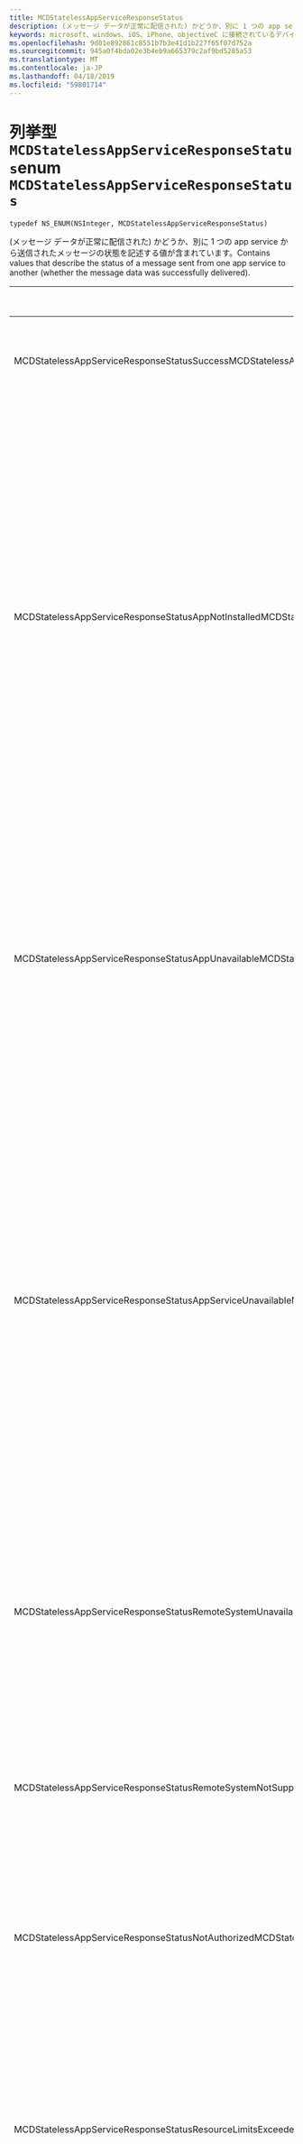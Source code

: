 ```yaml
---
title: MCDStatelessAppServiceResponseStatus
description: (メッセージ データが正常に配信された) かどうか、別に 1 つの app service から送信されたメッセージの状態を記述する値が含まれています。
keywords: microsoft、windows、iOS、iPhone、objectiveC に接続されているデバイス、プロジェクトのローマ
ms.openlocfilehash: 9d01e892861c8551b7b3e41d1b227f65f07d752a
ms.sourcegitcommit: 945a0f4bda02e3b4eb9a665379c2af9bd5285a53
ms.translationtype: MT
ms.contentlocale: ja-JP
ms.lasthandoff: 04/18/2019
ms.locfileid: "59801714"
---
```

# <a name="enum-mcdstatelessappserviceresponsestatus"></a><span data-ttu-id="c8d7b-104">列挙型 `MCDStatelessAppServiceResponseStatus`</span><span class="sxs-lookup"><span data-stu-id="c8d7b-104">enum `MCDStatelessAppServiceResponseStatus`</span></span>

`typedef NS_ENUM(NSInteger, MCDStatelessAppServiceResponseStatus)`

 <span data-ttu-id="c8d7b-105">(メッセージ データが正常に配信された) かどうか、別に 1 つの app service から送信されたメッセージの状態を記述する値が含まれています。</span><span class="sxs-lookup"><span data-stu-id="c8d7b-105">Contains values that describe the status of a message sent from one app service to another (whether the message data was successfully delivered).</span></span>


| <span data-ttu-id="c8d7b-106">名前</span><span class="sxs-lookup"><span data-stu-id="c8d7b-106">Name</span></span>    |<span data-ttu-id="c8d7b-107">値</span><span class="sxs-lookup"><span data-stu-id="c8d7b-107">Value</span></span>   |<span data-ttu-id="c8d7b-108">説明</span><span class="sxs-lookup"><span data-stu-id="c8d7b-108">Description</span></span>   |                  
|------ |------- |--|
|<span data-ttu-id="c8d7b-109">MCDStatelessAppServiceResponseStatusSuccess</span><span class="sxs-lookup"><span data-stu-id="c8d7b-109">MCDStatelessAppServiceResponseStatusSuccess</span></span> | <span data-ttu-id="c8d7b-110">0</span><span class="sxs-lookup"><span data-stu-id="c8d7b-110">0</span></span>| <span data-ttu-id="c8d7b-111">メッセージが正常に配信されました。</span><span class="sxs-lookup"><span data-stu-id="c8d7b-111">The message was delivered successfully.</span></span> |
|<span data-ttu-id="c8d7b-112">MCDStatelessAppServiceResponseStatusAppNotInstalled</span><span class="sxs-lookup"><span data-stu-id="c8d7b-112">MCDStatelessAppServiceResponseStatusAppNotInstalled</span></span> | <span data-ttu-id="c8d7b-113">1</span><span class="sxs-lookup"><span data-stu-id="c8d7b-113">1</span></span>| <span data-ttu-id="c8d7b-114">デバイスでは、接続の試みを app service のパッケージがインストールされていません。</span><span class="sxs-lookup"><span data-stu-id="c8d7b-114">The package for the app service to which a connection was attempted is not installed on the device.</span></span> <span data-ttu-id="c8d7b-115">Theap p サービスへの接続を開く前に、パッケージがインストールされていることを確認します。</span><span class="sxs-lookup"><span data-stu-id="c8d7b-115">Check that the package is installed before trying to open a connection to theap p service.</span></span> |
|<span data-ttu-id="c8d7b-116">MCDStatelessAppServiceResponseStatusAppUnavailable</span><span class="sxs-lookup"><span data-stu-id="c8d7b-116">MCDStatelessAppServiceResponseStatusAppUnavailable</span></span> | <span data-ttu-id="c8d7b-117">2</span><span class="sxs-lookup"><span data-stu-id="c8d7b-117">2</span></span> | <span data-ttu-id="c8d7b-118">接続の試みを app service のパッケージは一時的にご利用いただけません。</span><span class="sxs-lookup"><span data-stu-id="c8d7b-118">The package for the app service to which a connection was attempted is temporarily unavailable.</span></span> <span data-ttu-id="c8d7b-119">後でもう一度接続しようとしてください。</span><span class="sxs-lookup"><span data-stu-id="c8d7b-119">Try to connect again later.</span></span> |
|<span data-ttu-id="c8d7b-120">MCDStatelessAppServiceResponseStatusAppServiceUnavailable</span><span class="sxs-lookup"><span data-stu-id="c8d7b-120">MCDStatelessAppServiceResponseStatusAppServiceUnavailable</span></span> | <span data-ttu-id="c8d7b-121">3</span><span class="sxs-lookup"><span data-stu-id="c8d7b-121">3</span></span> | <span data-ttu-id="c8d7b-122">指定したパッケージ ID を持つアプリがインストールされ、使用できるが、アプリは、指定した app service のサポートを宣言しません。</span><span class="sxs-lookup"><span data-stu-id="c8d7b-122">The app with the specified package ID is installed and available, but the app does not declare support for the specified app service.</span></span> <span data-ttu-id="c8d7b-123">App service の名前と、アプリのバージョンが正しいことを確認します。</span><span class="sxs-lookup"><span data-stu-id="c8d7b-123">Check that the name of the app service and the version of the app are correct.</span></span> |
|<span data-ttu-id="c8d7b-124">MCDStatelessAppServiceResponseStatusRemoteSystemUnavailable</span><span class="sxs-lookup"><span data-stu-id="c8d7b-124">MCDStatelessAppServiceResponseStatusRemoteSystemUnavailable</span></span> | <span data-ttu-id="c8d7b-125">4</span><span class="sxs-lookup"><span data-stu-id="c8d7b-125">4</span></span> | <span data-ttu-id="c8d7b-126">リモート デバイスへの接続を確立できないために、メッセージは配信されませんでした。</span><span class="sxs-lookup"><span data-stu-id="c8d7b-126">The message was not delivered because a connection to the remote device could not be established.</span></span>|
|<span data-ttu-id="c8d7b-127">MCDStatelessAppServiceResponseStatusRemoteSystemNotSupportedByApp</span><span class="sxs-lookup"><span data-stu-id="c8d7b-127">MCDStatelessAppServiceResponseStatusRemoteSystemNotSupportedByApp</span></span> | <span data-ttu-id="c8d7b-128">5</span><span class="sxs-lookup"><span data-stu-id="c8d7b-128">5</span></span> | <span data-ttu-id="c8d7b-129">リモート接続をサポートするためには、リモート アプリが構成されていません。</span><span class="sxs-lookup"><span data-stu-id="c8d7b-129">The remote app is not configured to support remote connectivity.</span></span> |
|<span data-ttu-id="c8d7b-130">MCDStatelessAppServiceResponseStatusNotAuthorized</span><span class="sxs-lookup"><span data-stu-id="c8d7b-130">MCDStatelessAppServiceResponseStatusNotAuthorized</span></span> | <span data-ttu-id="c8d7b-131">6</span><span class="sxs-lookup"><span data-stu-id="c8d7b-131">6</span></span> | <span data-ttu-id="c8d7b-132">App service は、リモート デバイスと通信する権限がありません。</span><span class="sxs-lookup"><span data-stu-id="c8d7b-132">The app service is not authorized to communicate with the remote device.</span></span> |
|<span data-ttu-id="c8d7b-133">MCDStatelessAppServiceResponseStatusResourceLimitsExceeded</span><span class="sxs-lookup"><span data-stu-id="c8d7b-133">MCDStatelessAppServiceResponseStatusResourceLimitsExceeded</span></span> | <span data-ttu-id="c8d7b-134">7</span><span class="sxs-lookup"><span data-stu-id="c8d7b-134">7</span></span> | <span data-ttu-id="c8d7b-135">リモートの app service のプログラムのメモリ制限を超えているために、メッセージは配信されませんでした。</span><span class="sxs-lookup"><span data-stu-id="c8d7b-135">The message was not delivered because it exceeded the program memory limits of the remote app service.</span></span>|
|<span data-ttu-id="c8d7b-136">MCDStatelessAppServiceResponseStatusMessageSizeTooLarge</span><span class="sxs-lookup"><span data-stu-id="c8d7b-136">MCDStatelessAppServiceResponseStatusMessageSizeTooLarge</span></span> | <span data-ttu-id="c8d7b-137">8</span><span class="sxs-lookup"><span data-stu-id="c8d7b-137">8</span></span> | <span data-ttu-id="c8d7b-138">許可されているサイズを超えているために、メッセージは配信されませんでした。</span><span class="sxs-lookup"><span data-stu-id="c8d7b-138">The message was not delivered because it exceeded the allowed size.</span></span> |
|<span data-ttu-id="c8d7b-139">MCDStatelessAppServiceResponseStatusFailure</span><span class="sxs-lookup"><span data-stu-id="c8d7b-139">MCDStatelessAppServiceResponseStatusFailure</span></span> | <span data-ttu-id="c8d7b-140">9</span><span class="sxs-lookup"><span data-stu-id="c8d7b-140">9</span></span> | <span data-ttu-id="c8d7b-141">ネットワーク エラーのため、メッセージは配信されませんでした。</span><span class="sxs-lookup"><span data-stu-id="c8d7b-141">The message was not delivered due to network failure.</span></span> |
|<span data-ttu-id="c8d7b-142">MCDStatelessAppServiceResponseStatusUnknown</span><span class="sxs-lookup"><span data-stu-id="c8d7b-142">MCDStatelessAppServiceResponseStatusUnknown</span></span> | <span data-ttu-id="c8d7b-143">10</span><span class="sxs-lookup"><span data-stu-id="c8d7b-143">10</span></span> |<span data-ttu-id="c8d7b-144">メッセージが不明な理由では配信されません。</span><span class="sxs-lookup"><span data-stu-id="c8d7b-144">The messaged was not delivered for an unknown reason.</span></span> |